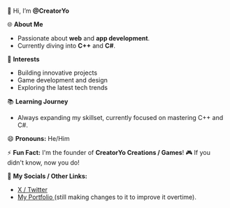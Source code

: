 👋 Hi, I’m **@CreatorYo**

🌐 **About Me**
- Passionate about **web** and **app development**.
- Currently diving into **C++** and **C#**.

👀 **Interests**
- Building innovative projects
- Game development and design
- Exploring the latest tech trends

📚 **Learning Journey**
- Always expanding my skillset, currently focused on mastering C++ and C#.

😄 **Pronouns:** He/Him

⚡ **Fun Fact:** 
I'm the founder of **CreatorYo Creations / Games**! 🎮 If you didn't know, now you do!

🔗 **My Socials / Other Links:**
- [X / Twitter](https://x.com/CreatorYo)
- [My Portfolio ](https://creatoryo-portfolio.vercel.app/) (still making changes to it to improve it overtime).
